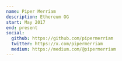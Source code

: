 ```yaml
---
name: Piper Merriam
description: Ethereum OG
start: May 2017
end: present
social:
  github: https://github.com/pipermerriam
  twitter: https://x.com/pipermerriam
  medium: https://medium.com/@pipermerriam
---
```



